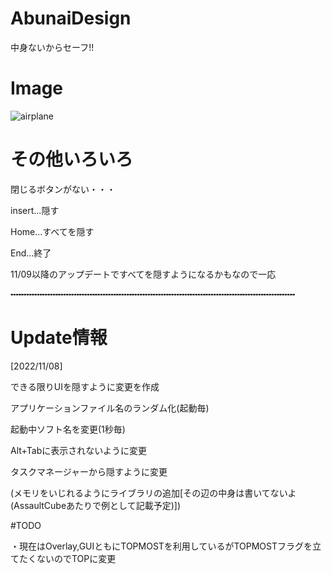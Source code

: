 # AbunaiDesign
中身ないからセーフ!!

# Image
![airplane](https://cdn.discordapp.com/attachments/1033973059171930162/1039456742528008222/image.png)


# その他いろいろ

閉じるボタンがない・・・

insert...隠す

Home...すべてを隠す

End...終了

11/09以降のアップデートですべてを隠すようになるかもなので一応

╍╍╍╍╍╍╍╍╍╍╍╍╍╍╍╍╍╍╍╍╍╍╍╍╍╍╍╍╍╍╍╍╍╍╍╍╍╍╍╍╍╍╍╍╍╍╍╍╍╍╍╍╍╍
# Update情報

[2022/11/08]

できる限りUIを隠すように変更を作成

アプリケーションファイル名のランダム化(起動毎)

起動中ソフト名を変更(1秒毎)

Alt+Tabに表示されないように変更

タスクマネージャーから隠すように変更

(メモリをいじれるようにライブラリの追加[その辺の中身は書いてないよ(AssaultCubeあたりで例として記載予定)])

#TODO

・現在はOverlay,GUIともにTOPMOSTを利用しているがTOPMOSTフラグを立てたくないのでTOPに変更

